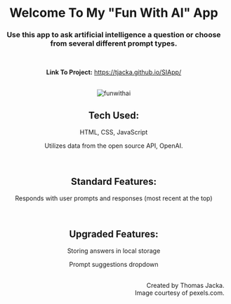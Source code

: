 <div align="center">

# Welcome To My "Fun With AI" App

### Use this app to ask artificial intelligence a question or choose from several different prompt types. 

<br>

**Link To Project:** https://tjacka.github.io/SIApp/

<br>

<img src="https://i.ibb.co/HXV9ckx/funwithai.jpg" alt="funwithai" border="0">

<br>

## Tech Used: 
  
HTML, CSS, JavaScript

Utilizes data from the open source API, OpenAI. 

<br> 

## Standard Features:

Responds with user prompts and responses (most recent at the top) 

<br>

## Upgraded Features:

Storing answers in local storage

Prompt suggestions dropdown

<br>

</div>

<div align="right">
Created by Thomas Jacka. <br>
Image courtesy of pexels.com.
</div>
